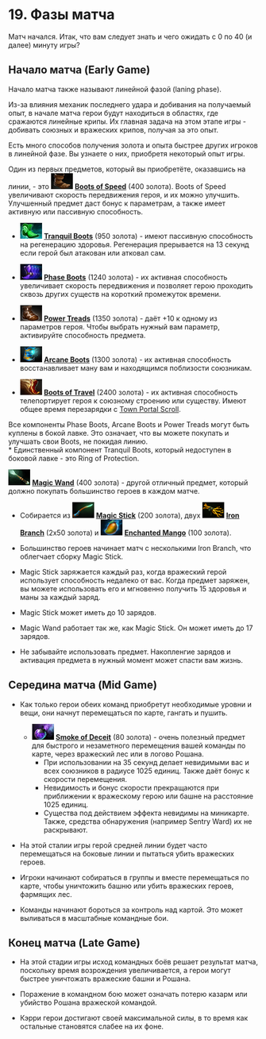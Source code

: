 # 19. Фазы матча

Матч начался. Итак, что вам следует знать и чего ожидать с 0 по 40 (и далее) минуту игры?

## Начало матча (Early Game)

Начало матча также называют линейной фазой (laning phase).

Из-за влияния механик последнего удара и добивания на получаемый опыт, в начале матча герои будут находиться в областях, где сражаются линейные крипы. Их главная задача на этом этапе игры - добивать союзных и вражеских крипов, получая за это опыт.

Есть много способов получения золота и опыта быстрее других игроков в линейной фазе. Вы узнаете о них, приобретя некоторый опыт игры.

Один из первых предметов, который вы приобретёте, оказавшись на линии, - это ![Boots of Speed](images/19.1_boots_of_speed.png) [**Boots of Speed**](https://dota2-ru.gamepedia.com/Boots_of_Speed) (400 золота). Boots of Speed увеличивают скорость передвижения героя, и их можно улучшить. Улучшенный предмет даст бонус к параметрам, а также имеет активную или пассивную способность.

* ![Tranquil Boots](images/19.2_tranquil_boots.png) [**Tranquil Boots**](https://dota2-ru.gamepedia.com/Tranquil_Boots) (950 золота) - имеют пассивную способность на регенерацию здоровья. Регенерация прерывается на 13 секунд если герой был атакован или атковал сам.

* ![Phase Boots](images/19.3_phase_boots.png) [**Phase Boots**](https://dota2-ru.gamepedia.com/Phase_Boots) (1240 золота) - их активная способность увеличивает скорость передвижения и позволяет герою проходить сквозь других существ на короткий промежуток времени.

* ![Power Treads](images/19.4_power_treads.png) [**Power Treads**](https://dota2-ru.gamepedia.com/Power_Treads) (1350 золота) - даёт +10 к одному из параметров героя. Чтобы выбрать нужный вам параметр, активируйте способность предмета.

* ![Arcane Boots](images/19.5_arcane_boots.png) [**Arcane Boots**](https://dota2-ru.gamepedia.com/Arcane_Boots) (1300 золота) - их активная способность восстанавливает ману вам и находящимся поблизости союзникам.

* ![Boots of Travel](images/19.6_boots_of_travel.png) [**Boots of Travel**](https://dota2-ru.gamepedia.com/Boots_of_Travel) (2400 золота) - их активная способность телепортирует героя к союзному строению или существу. Имеют общее время перезарядки с [Town Portal Scroll](https://dota2-ru.gamepedia.com/Town_Portal_Scroll).

Все компоненты Phase Boots, Arcane Boots и Power Treads могут быть куплены в бокой лавке. Это означает, что вы можете покупать и улучшать свои Boots, не покидая линию.<br/>
    * Единственный компонент Tranquil Boots, который недоступен в боковой лавке - это Ring of Protection.

![Magic Wand](images/19.7_magic_wand.png) [**Magic Wand**](https://dota2-ru.gamepedia.com/Magic_Wand) (400 золота) - другой отличный предмет, который должно покупать большинство героев в каждом матче.

* Собирается из ![Magic Stick](images/19.8_magic_stick.png) [**Magic Stick**](https://dota2-ru.gamepedia.com/Magic_Stick) (200 золота), двух ![Iron Branch](images/19.9_iron_branch.png) [**Iron Branch**](https://dota2-ru.gamepedia.com/Iron_Branch) (2x50 золота) и ![Enchanted Mango](images/19.10_enchanted_mango.png) [**Enchanted Mango**](https://dota2-ru.gamepedia.com/Enchanted_Mango) (100 золота).

* Большинство героев начинает матч с несколькими Iron Branch, что облегчает сборку Magic Stick.

* Magic Stick заряжается каждый раз, когда вражеский герой использует способность недалеко от вас. Когда предмет заряжен, вы можете использовать его и мгновенно получить 15 здоровья и маны за каждый заряд.

* Magic Stick может иметь до 10 зарядов.

* Magic Wand работает так же, как Magic Stick. Он может иметь до 17 зарядов.

* Не забывайте использовать предмет. Накопленгие зарядов и активация предмета в нужный момент может спасти вам жизнь.

## Середина матча (Mid Game)

* Как только герои обеих команд приобретут необходимые уровни и вещи, они начнут перемещаться по карте, гангать и пушить.
    * ![Smoke of Deceit](images/19.11_smoke_of_deceit.png) [**Smoke of Deceit**](https://dota2-ru.gamepedia.com/Smoke_of_Deceit) (80 золота) - очень полезный предмет для быстрого и незаметного перемещения вашей команды по карте, через вражеский лес или в логово Рошана.
        * При использовании на 35 секунд делает невидимыми вас и всех союзников в радиусе 1025 единиц. Также даёт бонус к скорости перемещения.
        * Невидимость и бонус скорости прекращаются при приближении к вражескому герою или башне на расстояние 1025 единиц.
        * Существа под действием эффекта невидимы на миникарте. Также, средства обнаружения (например Sentry Ward) их не раскрывают.

* На этой сталии игры герой средней линии будет часто перемещаться на боковые линии и пытаться убить вражеских героев.

* Игроки начинают собираться в группы и вместе перемещаться по карте, чтобы уничтожить башню или убить вражеских героев, фармящих лес.

* Команды начинают бороться за контроль над картой. Это может выливаться в масштабные командные бои.

## Конец матча (Late Game)

* На этой стадии игры исход командных боёв решает результат матча, поскольку время возрождения увеличивается, а герои могут быстрее уничтожать вражеские башни и Рошана.

* Поражение в командном бою может означать потерю казарм или убийство Рошана вражеской командой.

* Кэрри герои достигают своей максимальной силы, в то время как остальные становятся слабее на их фоне.
